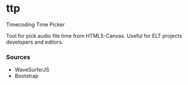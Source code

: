 # ttp
Timecoding Time Picker

Tool for pick audio file time from HTML5-Canvas.
Useful for ELT projects developers and editors.

### Sources ###
* WaveSurferJS
* Bootstrap
